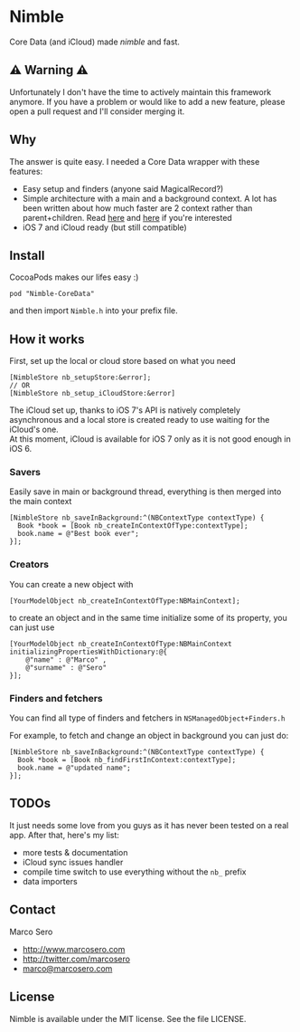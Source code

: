 

# Nimble

Core Data (and iCloud) made *nimble* and fast.

## :warning: Warning :warning:

Unfortunately I don't have the time to actively maintain this framework anymore. If you have a problem or would like to add a new feature, please open a pull request and I'll consider merging it.

## Why

The answer is quite easy. I needed a Core Data wrapper with these features:

- Easy setup and finders (anyone said MagicalRecord?)
- Simple architecture with a main and a background context. A lot has been written about how much faster are 2 context rather than parent+children. Read [here](http://floriankugler.com/blog/2013/4/29/concurrent-core-data-stack-performance-shootout) and [here](http://floriankugler.com/blog/2013/5/11/backstage-with-nested-managed-object-contexts) if you're interested
- iOS 7 and iCloud ready (but still compatible)

## Install

CocoaPods makes our lifes easy :)

    pod "Nimble-CoreData"

and then import `Nimble.h` into your prefix file.

## How it works

First, set up the local or cloud store based on what you need

    [NimbleStore nb_setupStore:&error];
    // OR
    [NimbleStore nb_setup_iCloudStore:&error]

The iCloud set up, thanks to iOS 7's API is natively completely asynchronous and a local store is created ready to use waiting for the iCloud's one.  
At this moment, iCloud is available for iOS 7 only as it is not good enough in iOS 6.

### Savers

Easily save in main or background thread, everything is then merged into the main context

    [NimbleStore nb_saveInBackground:^(NBContextType contextType) {
      Book *book = [Book nb_createInContextOfType:contextType];
      book.name = @"Best book ever";
    }];


### Creators

You can create a new object with 

    [YourModelObject nb_createInContextOfType:NBMainContext];

to create an object and in the same time initialize some of its property, you can just use

    [YourModelObject nb_createInContextOfType:NBMainContext initializingPropertiesWithDictionary:@{
        @"name" : @"Marco" ,
        @"surname" : @"Sero"
    }];

### Finders and fetchers

You can find all type of finders and fetchers in `NSManagedObject+Finders.h`

For example, to fetch and change an object in background you can just do:

    [NimbleStore nb_saveInBackground:^(NBContextType contextType) {
      Book *book = [Book nb_findFirstInContext:contextType];
      book.name = @"updated name";
    }];

## TODOs

It just needs some love from you guys as it has never been tested on a real app. After that, here's my list:

- more tests & documentation
- iCloud sync issues handler
- compile time switch to use everything without the `nb_` prefix
- data importers

## Contact

Marco Sero

- http://www.marcosero.com
- http://twitter.com/marcosero 
- marco@marcosero.com

## License

Nimble is available under the MIT license. See the file LICENSE.